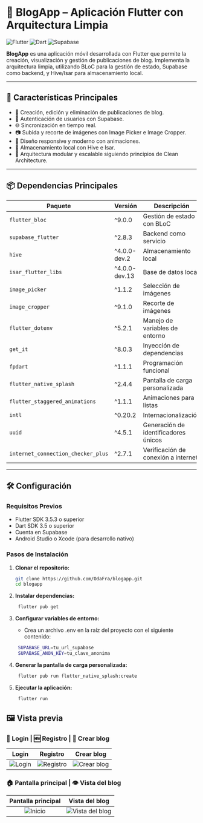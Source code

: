# 📱 BlogApp – Aplicación Flutter con Arquitectura Limpia

![Flutter](https://img.shields.io/badge/Flutter-3.5.3-blue)
![Dart](https://img.shields.io/badge/Dart-3.5-blue)
![Supabase](https://img.shields.io/badge/Supabase-2.8.3-green)

**BlogApp** es una aplicación móvil desarrollada con Flutter que permite la creación, visualización y gestión de publicaciones de blog. Implementa la arquitectura limpia, utilizando BLoC para la gestión de estado, Supabase como backend, y Hive/Isar para almacenamiento local.

---

## 🚀 Características Principales

- 📝 Creación, edición y eliminación de publicaciones de blog.
- 🔐 Autenticación de usuarios con Supabase.
- 🌐 Sincronización en tiempo real.
- 📷 Subida y recorte de imágenes con Image Picker e Image Cropper.
- 📱 Diseño responsive y moderno con animaciones.
- 💾 Almacenamiento local con Hive e Isar.
- 🧩 Arquitectura modular y escalable siguiendo principios de Clean Architecture.

---

## 📦 Dependencias Principales

| Paquete                         | Versión           | Descripción                         |
|---------------------------------|-------------------|-------------------------------------|
| `flutter_bloc`                  | ^9.0.0            | Gestión de estado con BLoC          |
| `supabase_flutter`              | ^2.8.3            | Backend como servicio               |
| `hive`                          | ^4.0.0-dev.2      | Almacenamiento local                |
| `isar_flutter_libs`             | ^4.0.0-dev.13     | Base de datos local                 |
| `image_picker`                  | ^1.1.2            | Selección de imágenes               |
| `image_cropper`                 | ^9.1.0            | Recorte de imágenes                 |
| `flutter_dotenv`                | ^5.2.1            | Manejo de variables de entorno      |
| `get_it`                        | ^8.0.3            | Inyección de dependencias           |
| `fpdart`                        | ^1.1.1            | Programación funcional              |
| `flutter_native_splash`         | ^2.4.4            | Pantalla de carga personalizada     |
| `flutter_staggered_animations`  | ^1.1.1            | Animaciones para listas             |
| `intl`                          | ^0.20.2           | Internacionalización                |
| `uuid`                          | ^4.5.1            | Generación de identificadores únicos|
| `internet_connection_checker_plus` | ^2.7.1         | Verificación de conexión a internet |

---

## 🛠️ Configuración

### Requisitos Previos

- Flutter SDK 3.5.3 o superior
- Dart SDK 3.5 o superior
- Cuenta en Supabase
- Android Studio o Xcode (para desarrollo nativo)

### Pasos de Instalación

1. **Clonar el repositorio:**

   ```bash
   git clone https://github.com/OdaFra/blogapp.git
   cd blogapp
    ```

2. **Instalar dependencias:**

   ```bash
    flutter pub get
    ```

3. **Configurar variables de entorno:**
    - Crea un archivo .env en la raíz del proyecto con el siguiente contenido:

   ```bash
    SUPABASE_URL=tu_url_supabase
    SUPABASE_ANON_KEY=tu_clave_anonima
    ```

4. **Generar la pantalla de carga personalizada:**

   ```bash
    flutter pub run flutter_native_splash:create
    ```

5. **Ejecutar la aplicación:**

   ```bash
    flutter run
    ```

## 🖼️ Vista previa

### 🔐 Login | 🆕 Registro | 📝 Crear blog

| Login | Registro | Crear blog |
|:-----:|:--------:|:----------:|
| ![Login](images/login.png) | ![Registro](images/register.png) | ![Crear blog](images/create.png) |

### 🏠 Pantalla principal | 👁️ Vista del blog

| Pantalla principal | Vista del blog |
|:------------------:|:--------------:|
| ![Inicio](images/inicio.png) | ![Vista del blog](images/view_blog.png) |
